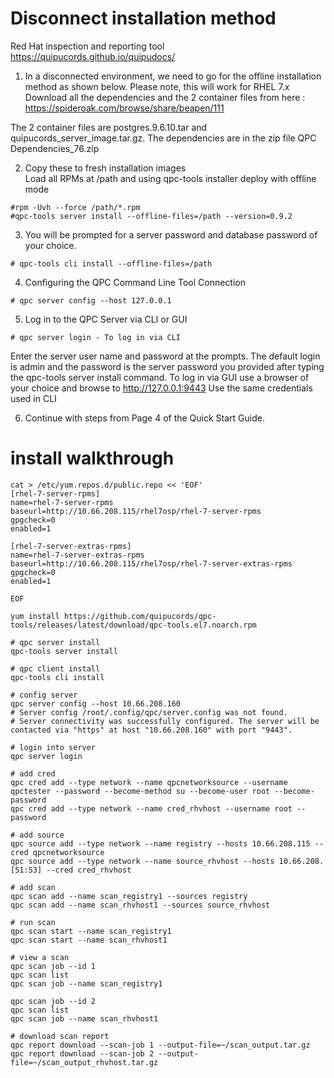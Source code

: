 
# Disconnect installation method
Red Hat inspection and reporting tool
https://quipucords.github.io/quipudocs/

1. In a disconnected environment, we need to go for the offline installation method as shown below. Please note, this will work for RHEL 7.x
Download all the dependencies and the 2 container files from here : https://spideroak.com/browse/share/beapen/111

The 2 container files are postgres.9.6.10.tar and quipucords_server_image.tar.gz. The dependencies are in the zip file QPC Dependencies_76.zip

2. Copy these to fresh installation images   
Load all RPMs at /path and using qpc-tools installer deploy with offline mode
```
#rpm -Uvh --force /path/*.rpm
#qpc-tools server install --offline-files=/path --version=0.9.2
```

3. You will be prompted for a server password and database password of your choice.
```
# qpc-tools cli install --offline-files=/path
```

4. Configuring the QPC Command Line Tool Connection
```
# qpc server config --host 127.0.0.1
```

5. Log in to the QPC Server via CLI or GUI
```
# qpc server login - To log in via CLI
```

Enter the server user name and password at the prompts. The default login is admin and the password is the server password you provided after typing the qpc-tools server install command.
To log in via GUI use a browser of your choice and browse to http://127.0.0.1:9443
Use the same credentials used in CLI

6. Continue with steps from Page 4 of the Quick Start Guide.

# install walkthrough
```
cat > /etc/yum.repos.d/public.repo << 'EOF'
[rhel-7-server-rpms]
name=rhel-7-server-rpms
baseurl=http://10.66.208.115/rhel7osp/rhel-7-server-rpms
gpgcheck=0
enabled=1

[rhel-7-server-extras-rpms]
name=rhel-7-server-extras-rpms
baseurl=http://10.66.208.115/rhel7osp/rhel-7-server-extras-rpms
gpgcheck=0
enabled=1

EOF

yum install https://github.com/quipucords/qpc-tools/releases/latest/download/qpc-tools.el7.noarch.rpm

# qpc server install
qpc-tools server install

# qpc client install
qpc-tools cli install

# config server
qpc server config --host 10.66.208.160
# Server config /root/.config/qpc/server.config was not found.
# Server connectivity was successfully configured. The server will be contacted via "https" at host "10.66.208.160" with port "9443".

# login into server
qpc server login

# add cred
qpc cred add --type network --name qpcnetworksource --username qpctester --password --become-method su --become-user root --become-password
qpc cred add --type network --name cred_rhvhost --username root --password

# add source
qpc source add --type network --name registry --hosts 10.66.208.115 --cred qpcnetworksource
qpc source add --type network --name source_rhvhost --hosts 10.66.208.[51:53] --cred cred_rhvhost

# add scan
qpc scan add --name scan_registry1 --sources registry
qpc scan add --name scan_rhvhost1 --sources source_rhvhost

# run scan
qpc scan start --name scan_registry1
qpc scan start --name scan_rhvhost1

# view a scan
qpc scan job --id 1
qpc scan list
qpc scan job --name scan_registry1

qpc scan job --id 2
qpc scan list
qpc scan job --name scan_rhvhost1

# download scan report
qpc report download --scan-job 1 --output-file=~/scan_output.tar.gz
qpc report download --scan-job 2 --output-file=~/scan_output_rhvhost.tar.gz
```